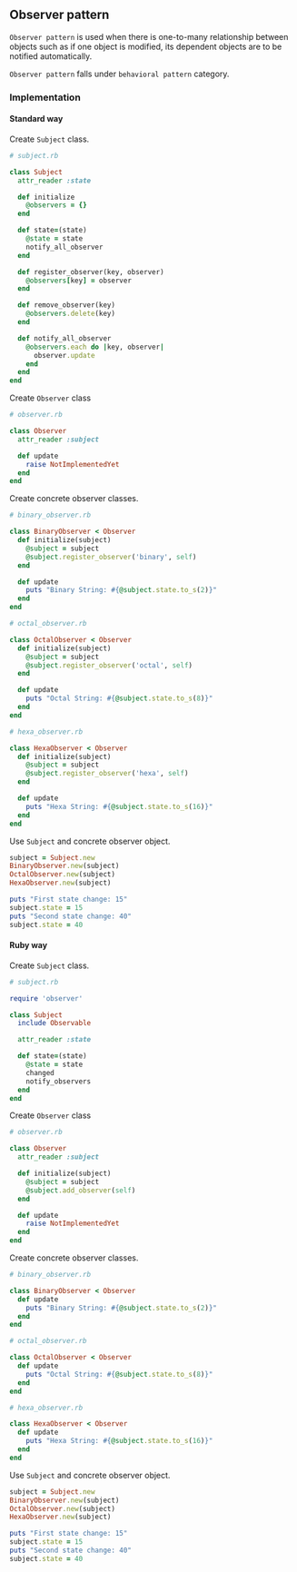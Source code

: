 ## Observer pattern

`Observer pattern` is used when there is one-to-many relationship between objects such as if one object is modified, its dependent objects are to be notified automatically.

`Observer pattern` falls under `behavioral pattern` category.

### Implementation

#### Standard way

Create `Subject` class.

```ruby
# subject.rb

class Subject
  attr_reader :state

  def initialize
    @observers = {}
  end

  def state=(state)
    @state = state
    notify_all_observer
  end

  def register_observer(key, observer)
    @observers[key] = observer
  end

  def remove_observer(key)
    @observers.delete(key)
  end

  def notify_all_observer
    @observers.each do |key, observer|
      observer.update
    end
  end
end
```

Create `Observer` class

```ruby
# observer.rb

class Observer
  attr_reader :subject

  def update
    raise NotImplementedYet
  end
end
```

Create concrete observer classes.

```ruby
# binary_observer.rb

class BinaryObserver < Observer
  def initialize(subject)
    @subject = subject
    @subject.register_observer('binary', self)
  end

  def update
    puts "Binary String: #{@subject.state.to_s(2)}"
  end
end
```

```ruby
# octal_observer.rb

class OctalObserver < Observer
  def initialize(subject)
    @subject = subject
    @subject.register_observer('octal', self)
  end

  def update
    puts "Octal String: #{@subject.state.to_s(8)}"
  end
end
```

```ruby
# hexa_observer.rb

class HexaObserver < Observer
  def initialize(subject)
    @subject = subject
    @subject.register_observer('hexa', self)
  end

  def update
    puts "Hexa String: #{@subject.state.to_s(16)}"
  end
end
```

Use `Subject` and concrete observer object.

```ruby
subject = Subject.new
BinaryObserver.new(subject)
OctalObserver.new(subject)
HexaObserver.new(subject)

puts "First state change: 15"
subject.state = 15
puts "Second state change: 40"
subject.state = 40
```

#### Ruby way

Create `Subject` class.

```ruby
# subject.rb

require 'observer'

class Subject
  include Observable

  attr_reader :state

  def state=(state)
    @state = state
    changed
    notify_observers
  end
end
```


Create `Observer` class

```ruby
# observer.rb

class Observer
  attr_reader :subject

  def initialize(subject)
    @subject = subject
    @subject.add_observer(self)
  end

  def update
    raise NotImplementedYet
  end
end
```

Create concrete observer classes.

```ruby
# binary_observer.rb

class BinaryObserver < Observer
  def update
    puts "Binary String: #{@subject.state.to_s(2)}"
  end
end
```

```ruby
# octal_observer.rb

class OctalObserver < Observer
  def update
    puts "Octal String: #{@subject.state.to_s(8)}"
  end
end
```

```ruby
# hexa_observer.rb

class HexaObserver < Observer
  def update
    puts "Hexa String: #{@subject.state.to_s(16)}"
  end
end
```

Use `Subject` and concrete observer object.

```ruby
subject = Subject.new
BinaryObserver.new(subject)
OctalObserver.new(subject)
HexaObserver.new(subject)

puts "First state change: 15"
subject.state = 15
puts "Second state change: 40"
subject.state = 40
```
